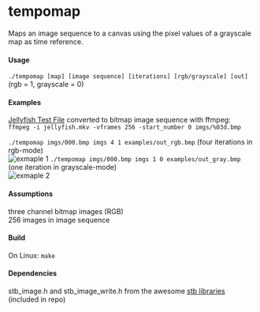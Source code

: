 # tempomap
Maps an image sequence to a canvas using the pixel values of a grayscale map as time reference.

#### Usage
`./tempomap [map] [image sequence] [iterations] [rgb/grayscale] [out]`<br/>
(rgb = 1, grayscale = 0)

#### Examples
[Jellyfish Test File](http://www.jell.yfish.us/)
converted to bitmap image sequence with ffmpeg:<br/>
`ffmpeg -i jellyfish.mkv -vframes 256 -start_number 0 imgs/%03d.bmp`

`./tempomap imgs/000.bmp imgs 4 1 examples/out_rgb.bmp` (four iterations in rgb-mode)<br/>
![exmaple 1](examples/out_rgb.bmp)
`./tempomap imgs/000.bmp imgs 1 0 examples/out_gray.bmp` (one iteration in grayscale-mode)<br/>
![exmaple 2](examples/out_gray.bmp)

#### Assumptions
three channel bitmap images (RGB)<br/>
256 images in image sequence

#### Build
On Linux:
`make`

#### Dependencies
stb_image.h and stb_image_write.h from the awesome [stb libraries](https://github.com/nothings/stb) (included in repo)

